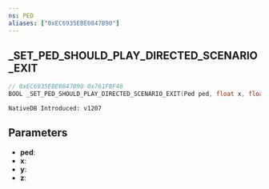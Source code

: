 ```yaml
---
ns: PED
aliases: ["0xEC6935EBE0847B90"]
---
```

## _SET_PED_SHOULD_PLAY_DIRECTED_SCENARIO_EXIT

```c
// 0xEC6935EBE0847B90 0x761F8F48
BOOL _SET_PED_SHOULD_PLAY_DIRECTED_SCENARIO_EXIT(Ped ped, float x, float y, float z);
```

```
NativeDB Introduced: v1207
```

## Parameters
* **ped**:
* **x**:
* **y**:
* **z**:
